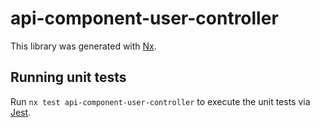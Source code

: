# api-component-user-controller

This library was generated with [Nx](https://nx.dev).

## Running unit tests

Run `nx test api-component-user-controller` to execute the unit tests via [Jest](https://jestjs.io).
